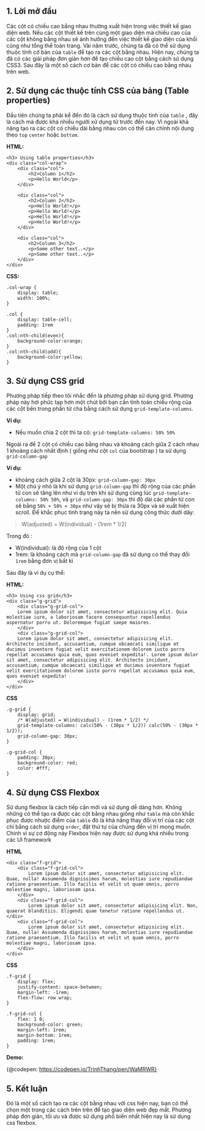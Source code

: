 ## 1. Lời mở đầu
Các cột có chiều cao bằng nhau thường xuất hiện trong việc thiết kế giao diện web. Nếu các cột thiết kế trên cùng một giao diện mà chiều cao của các cột không bằng nhau sẽ ảnh hưởng đến việc thiết kế giao diện của khối cũng như tổng thể toàn trang. Vài năm trước, chúng ta đã có thể sử dụng thuộc tính cở bản của `table` để tạo ra các cột bằng nhau. Hiện nay, chúng ta đã có các giải pháp đơn giản hơn để tạo chiều cao cột bằng cách sử dụng CSS3. Sau đây là một số cách cơ bản để các cột có chiều cao bằng nhau trên web.
## 2. Sử dụng các thuộc tính CSS của bảng (Table properties)
Đầu tiên chúng ta phải kể đến đó là cách sử dụng thuộc tính của `table` , đây là cách mà được khá nhiều người xử dụng từ trước đến nay. Vì ngoài khả năng tạo ra các cột có chiều dài bằng nhau còn có thể căn chỉnh nội dung theo `top` `center` hoặc `bottom`.
    
**HTML:**
```
<h3> Using table properties</h3>
<div class="col-wrap">
    <div class="col">
        <h2>Column 1</h2>
        <p>Hello World</p>
    </div>

    <div class="col">
        <h2>Column 2</h2>
        <p>Hello World!</p>
        <p>Hello World!</p>
        <p>Hello World!</p>
        <p>Hello World!</p>
    </div>

    <div class="col">
        <h2>Column 3</h2>
        <p>Some other text..</p>
        <p>Some other text..</p>
    </div>
</div>
```
**CSS:**
```
.col-wrap {
    display: table; 
    width: 100%; 
}

.col {
    display: table-cell;
    padding: 1rem
}
.col:nth-child(even){
    background-color:orange;
}
.col:nth-child(odd){
    background-color:yellow;
}
```
## 3. Sử dụng CSS grid
Phương pháp tiếp theo tôi nhắc đến là phương pháp sử dụng grid. Phương pháp này hơi phức tạp hơn một chút bởi bạn cần tính toán chiều rộng của các cột bên trong phần tử cha bằng cách sử dụng `grid-template-columns`.

**Ví dụ:**
    
   - Nếu muốn chia 2 cột thì ta có: `grid-template-columns: 50% 50%`

Ngoài ra để 2 cột có chiều cao bằng nhau và khoảng cách giữa 2 cách nhau 1 khoảng cách nhất định ( giống như cột `col` của bootstrap ) ta sử dụng `grid-column-gap`

**Ví dụ:** 
    
   * khoảng cách giữa 2 cột là 30px: `grid-column-gap: 30px`
* Một chú ý nhỏ là khi sử dụng `grid-column-gap` thì độ rộng của các phần tử con sẽ tăng lên như ví dụ trên khi sử dụng cùng lúc `grid-template-columns: 50% 50%`, và `grid-column-gap: 30px` thì độ dài các phần tử con sẽ bằng `50% + 50% + 30px` như vậy sẽ bị thừa ra 30px và sẽ xuất hiện scroll. Để khắc phục tình trạng này ta nên sử dụng công thức dưới dây:
    
> W(adjusted) = W(individual) - (1rem * 1/2) 

Trong đó : 

* W(individual): là độ rộng của 1 cột
* 1rem: là khoảng cách mà `grid-column-gap` đã sử dụng có thể thay đổi `1rem` bằng đơn vị bất kì

Sau đây là ví dụ cụ thể:

**HTML:**
```
<h3> Using css grid</h3>
<div class="g-grid">
    <div class="g-grid-col">
    Lorem ipsum dolor sit amet, consectetur adipisicing elit. Quia molestiae iure, a laboriosam facere consequuntur repellendus aspernatur porro ut. Doloremque fugiat saepe maiores.
    </div>
    <div class="g-grid-col">
    Lorem ipsum dolor sit amet, consectetur adipisicing elit. Architecto incidunt, accusantium, cumque obcaecati similique et ducimus inventore fugiat velit exercitationem dolorem iusto porro repellat accusamus quia eum, quos eveniet expedita!. Lorem ipsum dolor sit amet, consectetur adipisicing elit. Architecto incidunt, accusantium, cumque obcaecati similique et ducimus inventore fugiat velit exercitationem dolorem iusto porro repellat accusamus quia eum, quos eveniet expedita!
    </div>
</div>
```

**CSS**
```
.g-grid {
    display: grid;
    /* W(adjusted) = W(individual) - (1rem * 1/2) */
    grid-template-columns: calc(50% - (30px * 1/2)) calc(50% - (30px * 1/2));
    grid-column-gap: 30px;
}

.g-grid-col {
    padding: 30px;
    background-color: red;
    color: #fff;
}
```

## 4. Sử dụng CSS Flexbox
Sử dung flexbox là cách tiếp cận mới và sử dụng dễ dàng hơn. Không những có thể tạo ra được các cột bằng nhau giống như `table` mà còn khắc phục được nhược điểm của `table` đó là khả năng thay đổi vị trí của các cột chỉ bằng cách sử dụng `order`, đặt thứ tự của chúng đến vị trí mong muốn. Chính vì sự cơ động này Flexbox hiện nay được sử dụng khá nhiều trong các UI framework

**HTML**
```
<div class="f-grid">
    <div class="f-grid-col">
        Lorem ipsum dolor sit amet, consectetur adipisicing elit. Quae, nulla! Assumenda dignissimos harum, molestias iure repudiandae ratione praesentium. Illo facilis et velit ut quam omnis, porro molestiae magni, laboriosam ipsa.
    </div>
    <div class="f-grid-col">
        Lorem ipsum dolor sit amet, consectetur adipisicing elit. Non, quaerat blanditiis. Eligendi quae tenetur ratione repellendus ut.</div>
    <div class="f-grid-col">
        Lorem ipsum dolor sit amet, consectetur adipisicing elit. Quae, nulla! Assumenda dignissimos harum, molestias iure repudiandae ratione praesentium. Illo facilis et velit ut quam omnis, porro molestiae magni, laboriosam ipsa.
    </div>
</div>
```

**CSS**
```
.f-grid {
    display: flex;
    justify-content: space-between;
    margin-left: -1rem;
    flex-flow: row wrap;
}

.f-grid-col {
    flex: 1 0;
    background-color: green;
    margin-left: 1rem;
    margin-bottom: 1rem;
    padding: 1rem;
}
```

**Demo:**

{@codepen: https://codepen.io/TrinhThang/pen/WaMRWR}
## 5. Kết luận
Đó là một số cách tạo ra các cột bằng nhau với css hiện nay, bạn có thể chọn một trong các cách trên trên để tạo giao diện web đẹp mắt. Phương pháp đơn giản, tối ưu và được sử dụng phổ biến nhất hiện nay là sử dụng css flexbox.